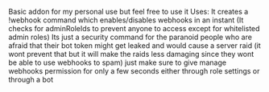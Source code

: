 Basic addon for my personal use but feel free to use it 
Uses: It creates a !webhook command which enables/disables webhooks in an instant (It checks for adminRoleIds to prevent anyone to access except for whitelisted admin roles)
Its just a security command for the paranoid people who are afraid that their bot token might get leaked and would cause a server raid (it wont prevent that but it will make the raids less damaging since they wont be able to use webhooks to spam) just make sure to give manage webhooks permission for only a few seconds either through role settings or through a bot
